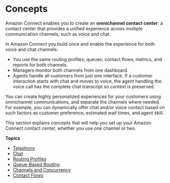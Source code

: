 # Concepts<a name="connect-concepts"></a>

Amazon Connect enables you to create an **omnichannel contact center**: a contact center that provides a unified experience across multiple communication channels, such as voice and chat\.

In Amazon Connect you build once and enable the experience for both voice and chat channels:
+ You use the same routing profiles, queues, contact flows, metrics, and reports for both channels\.
+ Managers monitor both channels from one dashboard\.
+ Agents handle all customers from just one interface\. If a customer interaction starts with chat and moves to voice, the agent handling the voice call has the complete chat transcript so context is preserved\. 

You can create highly personalized experiences for your customers using omnichannel communications, and separate the channels where needed\. For example, you can dynamically offer chat and/or voice contact based on such factors as customer preference, estimated wait times, and agent skill\. 

This section explains concepts that will help you set up your Amazon Connect contact center, whether you use one channel or two\. 

**Topics**
+ [Telephony](concepts-telephony.md)
+ [Chat](chat.md)
+ [Routing Profiles](concepts-routing.md)
+ [Queue\-Based Routing](concepts-queue-based-routing.md)
+ [Channels and Concurrency](channels-and-concurrency.md)
+ [Contact Flows](concepts-contact-flows.md)